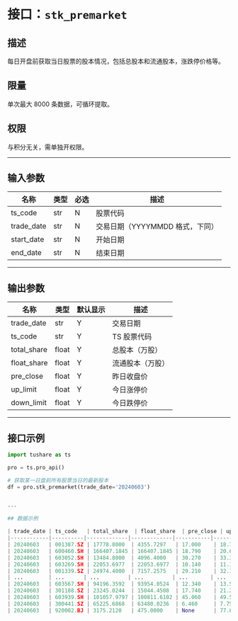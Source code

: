 # 接口：`stk_premarket`

## 描述
每日开盘前获取当日股票的股本情况，包括总股本和流通股本，涨跌停价格等。

## 限量
单次最大 8000 条数据，可循环提取。

## 权限
与积分无关，需单独开权限。

---

## 输入参数

| 名称        | 类型  | 必选 | 描述 |
|------------|------|------|----------------|
| ts_code    | str  | N    | 股票代码 |
| trade_date | str  | N    | 交易日期（YYYYMMDD 格式，下同） |
| start_date | str  | N    | 开始日期 |
| end_date   | str  | N    | 结束日期 |

---

## 输出参数

| 名称        | 类型  | 默认显示 | 描述 |
|------------|------|--------|----------------|
| trade_date | str  | Y      | 交易日期 |
| ts_code    | str  | Y      | TS 股票代码 |
| total_share | float | Y    | 总股本（万股） |
| float_share | float | Y    | 流通股本（万股） |
| pre_close  | float | Y      | 昨日收盘价 |
| up_limit   | float | Y      | 今日涨停价 |
| down_limit | float | Y      | 今日跌停价 |

---

## 接口示例

```python
import tushare as ts

pro = ts.pro_api()

# 获取某一日盘前所有股票当日的最新股本
df = pro.stk_premarket(trade_date='20240603')


---

## 数据示例

| trade_date | ts_code   | total_share  | float_share  | pre_close | up_limit | down_limit |
|------------|----------|-------------|-------------|-----------|----------|------------|
| 20240603   | 001387.SZ | 17778.8000  | 4355.7297   | 17.000    | 18.700   | 15.300     |
| 20240603   | 600460.SH | 166407.1845 | 166407.1845 | 18.790    | 20.670   | 16.910     |
| 20240603   | 603052.SH | 13484.8000  | 4096.4000   | 30.270    | 33.300   | 27.240     |
| 20240603   | 603269.SH | 22053.6977  | 22053.6977  | 10.140    | 11.150   | 9.130      |
| 20240603   | 001339.SZ | 24974.4000  | 7157.2575   | 29.210    | 32.130   | 26.290     |
| ...        | ...      | ...         | ...         | ...       | ...      | ...        |
| 20240603   | 603567.SH | 94196.3592  | 93954.0524  | 12.340    | 13.570   | 11.110     |
| 20240603   | 301188.SZ | 23245.0244  | 15044.4508  | 17.740    | 21.290   | 14.190     |
| 20240603   | 603939.SH | 101057.9797 | 100811.6102 | 45.060    | 49.570   | 40.550     |
| 20240603   | 300441.SZ | 65225.6868  | 63480.0236  | 6.460     | 7.750    | 5.170      |
| 20240603   | 920002.BJ | 3175.2120   | 475.0000    | None      | 77.840   | 41.920     |
```
